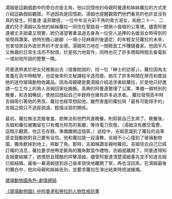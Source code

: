 湯姆是這齣戲劇中的旁白亦是主角，他以回憶他的母親阿曼達和姊姊蘿拉的方式來介紹這齣戲給觀眾。不過因為是回憶劇，湯姆也提醒觀眾們他們看見的也許並沒有真的發生。阿曼達‧溫菲爾德，一位中年且光彩不再的南方淑女，和她二十一、二歲的兒子湯姆以及他的姊姊蘿拉一同住在聖路易一間狹小昏暗的公寓裡。儘管阿曼達被丈夫拋棄又現實，她仍渴望著重溫過去身為一位受人追捧的名媛淑女時得到的愉悅與讚美。她特別擔心跛腳（一場小兒麻痺的後遺症）的年輕女兒蘿拉的未來，也害怕來自外面世界的不安全感。湯姆努力地在一間鞋倉工作賺錢養家。他因平凡又無趣的日常生活而不耐煩，於是努力地寫作，同時也花了許多閒暇時間去看電影—或如他所說的整整一晚。

阿曼達熱衷於把女兒推銷出去（或像她說的，找一位「紳士的訪客」）。蘿拉因為太害羞在高中時輟學，也從後來的文秘課程半途而廢，她花了許多時間在擦亮和擺設她的迷你玻璃動物收藏品。因為母親硬是要湯姆介紹追求者給蘿拉，於是他只好邀請一位工作上的熟人吉姆回家吃晚飯。高興的阿曼達整理了公寓，準備一頓特別的晚餐，和吉姆暢談，使她回想起自己年輕時也擁有許多追求者。 蘿拉發現高中時吉姆吸引著她的男孩，蘿拉也經常想起他。雖然害羞的蘿拉與「最有可能得手的」吉姆之間只不過是疏遠、輕描淡寫的關係。

最初，蘿拉無法克服害羞，她無法和他們共進晚餐，則假裝自己生病了。晚餐後，吉姆和蘿拉被獨留在只有燭光照亮的客廳，等待電力恢復。（湯姆沒有繳交電費，這暗示觀眾，他正在存錢，準備離開這個家。）過程中，吉姆意識到了蘿拉的自卑感並鼓勵她對自己要有自信。他和蘿拉跳一段漫舞，吉姆不小心撞到了玻璃動物園，獨角獸掉到地上，摔斷了角。那時，吉姆稱讚並親吻蘿拉。吉姆坦白自己已經訂婚的消息，蘿拉要求他帶走斷角的獨角獸當作禮物，吉姆就離開了。阿曼達得知吉姆要結婚了，她憤怒且殘酷的抨擊湯姆，儘管阿曼達清楚湯姆事先並不知道吉姆已經結婚。最後一幕湯姆提到自己後來很快地離開了家，再也沒回來。在湯姆最後的獨白中，他向母親和姊姊告別，並要求蘿拉在演出結束時熄滅蠟燭。



[玻璃動物園角色-劇情總結](https://zhtw.eferrit.com/%E7%8E%BB%E7%92%83%E5%8B%95%E7%89%A9%E5%9C%92%E8%A7%92%E8%89%B2-%E5%8A%87%E6%83%85%E7%B8%BD%E7%B5%90/)


[《玻璃動物園》中阿曼達和勞拉的人物性格刻畫](https://m.xzbu.com/9/view-990129.htm)
